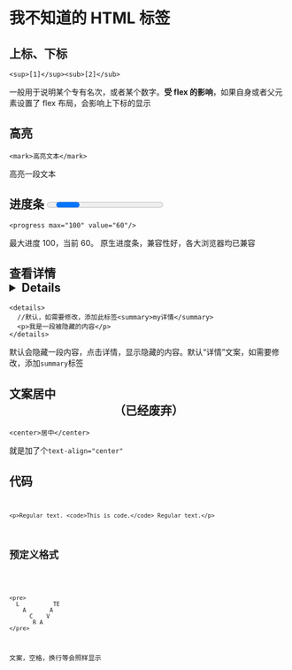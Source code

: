 # 我不知道的 HTML 标签

## 上标、下标 <sup> <sub>

```
<sup>[1]</sup><sub>[2]</sub>
```

一般用于说明某个专有名次，或者某个数字。**受 flex 的影响**，如果自身或者父元素设置了 flex 布局，会影响上下标的显示

## 高亮 <mark>

```
<mark>高亮文本</mark>
```

高亮一段文本

## 进度条 <progress>

```
<progress max="100" value="60"/>
```

最大进度 100，当前 60。 原生进度条，兼容性好，各大浏览器均已兼容

## 查看详情 <details>

```
<details>
  //默认，如需要修改，添加此标签<summary>my详情</summary>
  <p>我是一段被隐藏的内容</p>
</details>
```

默认会隐藏一段内容，点击详情，显示隐藏的内容。默认“详情”文案，如需要修改，添加`summary`标签

## 文案居中 <center>（已经废弃）

```
<center>居中</center>
```

就是加了个`text-align="center"`

## 代码 <code>

```
<p>Regular text. <code>This is code.</code> Regular text.</p>
```

## 预定义格式 <pre>

```
<pre>
  L          TE
    A       A
      C    V
       R A
</pre>
```

文案，空格，换行等会照样显示

## <map>